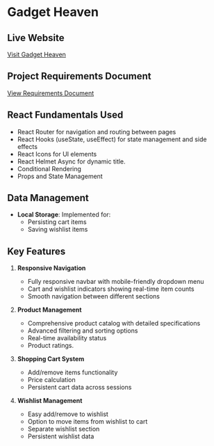 # Gadget Heaven

## Live Website

[Visit Gadget Heaven](https://gadgetsss.netlify.app/)

## Project Requirements Document

[View Requirements Document](https://acrobat.adobe.com/id/urn:aaid:sc:AP:ecf47e08-2692-4a78-9ae4-35e54905988a)

## React Fundamentals Used

- React Router for navigation and routing between pages
- React Hooks (useState, useEffect) for state management and side effects
- React Icons for UI elements
- React Helmet Async for dynamic title.
- Conditional Rendering
- Props and State Management

## Data Management

- **Local Storage**: Implemented for:
  - Persisting cart items
  - Saving wishlist items

## Key Features

1. **Responsive Navigation**

   - Fully responsive navbar with mobile-friendly dropdown menu
   - Cart and wishlist indicators showing real-time item counts
   - Smooth navigation between different sections

2. **Product Management**

   - Comprehensive product catalog with detailed specifications
   - Advanced filtering and sorting options
   - Real-time availability status
   - Product ratings.

3. **Shopping Cart System**

   - Add/remove items functionality
   - Price calculation
   - Persistent cart data across sessions

4. **Wishlist Management**

   - Easy add/remove to wishlist
   - Option to move items from wishlist to cart
   - Separate wishlist section
   - Persistent wishlist data
